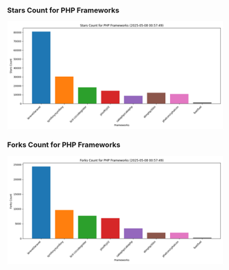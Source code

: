 ### Stars Count for PHP Frameworks

![Stars Chart](./archive/charts/20250508005749_stars_count.png)

### Forks Count for PHP Frameworks

![Forks Chart](./archive/charts/20250508005749_forks_count.png)


